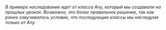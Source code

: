 _В примере наследование идет от класса Any, который мы создавали на прошлых уроках. Возможно, это более правильное решение, так как ранее озвучивалось условие, что последующие классы мы наследуем только от Any._
